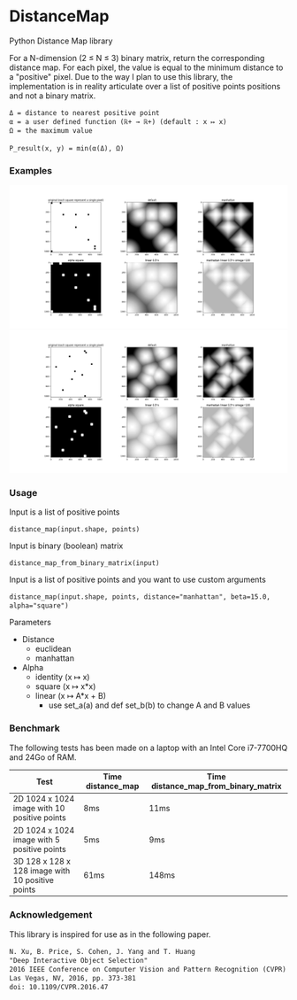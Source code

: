 # DistanceMap
Python Distance Map library

For a N-dimension (2 ≤ N ≤ 3) binary matrix, return the corresponding distance map.
For each pixel, the value is equal to the minimum distance to a "positive" pixel.
Due to the way I plan to use this library, the implementation is in reality articulate
over a list of positive points positions and not a binary matrix.

```
Δ = distance to nearest positive point
α = a user defined function (ℝ+ → ℝ+) (default : x ↦ x)
Ω = the maximum value

P_result(x, y) = min(α(Δ), Ω)
```

### Examples
![Example 1](https://raw.githubusercontent.com/Cyril-Meyer/DistanceMap/master/media/example_01.png)
![Example 2](https://raw.githubusercontent.com/Cyril-Meyer/DistanceMap/master/media/example_02.png)

### Usage
Input is a list of positive points

```
distance_map(input.shape, points)
```

Input is binary (boolean) matrix

```
distance_map_from_binary_matrix(input)
```

Input is a list of positive points and you want to use custom arguments

```
distance_map(input.shape, points, distance="manhattan", beta=15.0, alpha="square")
```


Parameters
* Distance
  * euclidean
  * manhattan
* Alpha
  * identity (x ↦ x)
  * square (x ↦ x*x)
  * linear (x ↦ A*x + B)
    * use set_a(a) and def set_b(b) to change A and B values

### Benchmark
The following tests has been made on a laptop with an Intel Core i7-7700HQ and 24Go of RAM.

| Test | Time distance_map | Time distance_map_from_binary_matrix |
|---------------------------------------------------|------|------|
| 2D 1024 x 1024 image with 10 positive points      |  8ms | 11ms |
| 2D 1024 x 1024 image with  5 positive points      |  5ms |  9ms |
| 3D 128 x 128 x 128 image with 10 positive points  | 61ms |148ms |

### Acknowledgement
This library is inspired for use as in the following paper.
```
N. Xu, B. Price, S. Cohen, J. Yang and T. Huang
"Deep Interactive Object Selection"
2016 IEEE Conference on Computer Vision and Pattern Recognition (CVPR)
Las Vegas, NV, 2016, pp. 373-381
doi: 10.1109/CVPR.2016.47
```
